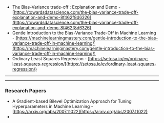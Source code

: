 - The Bias-Variance trade-off : Explanation and Demo - [https://towardsdatascience.com/the-bias-variance-trade-off-explanation-and-demo-8f462f8d6326](https://towardsdatascience.com/the-bias-variance-trade-off-explanation-and-demo-8f462f8d6326)
- Gentle Introduction to the Bias-Variance Trade-Off in Machine Learning - [https://machinelearningmastery.com/gentle-introduction-to-the-bias-variance-trade-off-in-machine-learning/](https://machinelearningmastery.com/gentle-introduction-to-the-bias-variance-trade-off-in-machine-learning/)
- Ordinary Least Squares Regression - [https://setosa.io/ev/ordinary-least-squares-regression/](https://setosa.io/ev/ordinary-least-squares-regression/)
---
---
### Research Papers
- A Gradient-based Bilevel Optimization Approach for Tuning Hyperparameters in Machine Learning - [https://arxiv.org/abs/2007.11022](https://arxiv.org/abs/2007.11022)
- 
